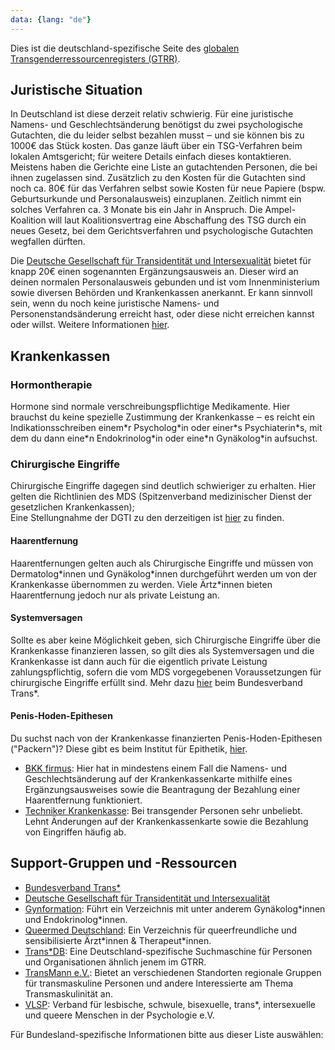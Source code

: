 ```yaml
---
data: {lang: "de"}
---
```


Dies ist die deutschland-spezifische Seite des [globalen Transgenderressourcenregisters (GTRR)](../).

## Juristische Situation
In Deutschland ist diese derzeit relativ schwierig. Für eine juristische Namens- und Geschlechtsänderung benötigst du zwei psychologische Gutachten, die du leider selbst bezahlen musst ‒ und sie können bis zu 1000€ das Stück kosten. Das ganze läuft
über ein TSG-Verfahren beim lokalen Amtsgericht; für weitere Details einfach dieses kontaktieren. Meistens haben die Gerichte eine Liste an gutachtenden Personen, die bei ihnen zugelassen sind. Zusätzlich zu den Kosten für die Gutachten sind noch ca.
80€ für das Verfahren selbst sowie Kosten für neue Papiere (bspw. Geburtsurkunde und Personalausweis) einzuplanen. Zeitlich nimmt ein solches Verfahren ca. 3 Monate bis ein Jahr in Anspruch. Die Ampel-Koalition will laut Koalitionsvertrag eine
Abschaffung des TSG durch ein neues Gesetz, bei dem Gerichtsverfahren und psychologische Gutachten wegfallen dürften.

Die [Deutsche Gesellschaft für Transidentität und Intersexualität](https://dgti.org) bietet für knapp 20€ einen sogenannten Ergänzungsausweis an. Dieser wird an deinen normalen Personalausweis gebunden und ist vom 
Innenministerium sowie diversen Behörden und Krankenkassen anerkannt. Er kann sinnvoll sein, wenn du noch keine juristische Namens- und Personenstandsänderung erreicht hast, oder diese nicht erreichen kannst oder willst. Weitere Informationen
[hier](https://dgti.org/ergaenzungsausweis.html).

## Krankenkassen

### Hormontherapie

Hormone sind normale verschreibungspflichtige Medikamente. Hier brauchst du keine spezielle Zustimmung der Krankenkasse ‒ es reicht ein Indikationsschreiben einem\*r Psycholog\*in oder einer\*s Psychiaterin\*s, mit dem du dann eine\*n Endokrinolog\*in oder eine\*n Gynäkolog\*in aufsuchst.

### Chirurgische Eingriffe

Chirurgische Eingriffe dagegen sind deutlich schwieriger zu erhalten. Hier gelten die Richtlinien des MDS (Spitzenverband medizinischer Dienst der gesetzlichen Krankenkassen);  
Eine Stellungnahme der DGTI zu den derzeitigen ist [hier](https://dgti.org/images/pdf/dgti_stellungnahme_mds_2020.pdf) zu finden.

#### Haarentfernung

Haarentfernungen gelten auch als Chirurgische Eingriffe und müssen von Dermatolog\*innen und Gynäkolog\*innen durchgeführt werden um von der Krankenkasse übernommen zu werden. Viele Ärtz\*innen bieten Haarentfernung jedoch nur als private Leistung an.

#### Systemversagen

Sollte es aber keine Möglichkeit geben, sich Chirurgische Eingriffe über die Krankenkasse finanzieren lassen, so gilt dies als Systemversagen und die Krankenkasse ist dann auch für die eigentlich private Leistung zahlungspflichtig, sofern die vom MDS vorgegebenen Voraussetzungen für chirurgische Eingriffe erfüllt sind. Mehr dazu [hier](https://web.archive.org/web/20210204125329/https://www.bundesverband-trans.de/wp-content/uploads/2019/11/Praxistipps-Trans-Krankenkasse_11_ONLINE.pdf) beim Bundesverband Trans\*.

#### Penis-Hoden-Epithesen

Du suchst nach von der Krankenkasse finanzierten
Penis-Hoden-Epithesen ("Packern")? Diese gibt es beim Institut für Epithetik, [hier](Schleswig-Holstein/Norderstedt).

* [BKK firmus](https://www.bkk-firmus.de): Hier hat in mindestens einem Fall die Namens- und Geschlechtsänderung auf der Krankenkassenkarte mithilfe eines Ergänzungsausweises sowie die Beantragung der Bezahlung einer Haarentfernung funktioniert.
* <a href="https://www.tk.de" rel="nofollow">Techniker Krankenkasse</a>: Bei transgender Personen sehr unbeliebt. Lehnt Änderungen auf der Krankenkassenkarte sowie die Bezahlung von Eingriffen häufig ab.

## Support-Gruppen und -Ressourcen
* [Bundesverband Trans\*](https://www.bundesverband-trans.de)
* [Deutsche Gesellschaft für Transidentität und Intersexualität](https://dgti.org)
* [Gynformation](https://www.gynformation.de/): Führt ein Verzeichnis mit unter anderem Gynäkolog\*innen und Endokrinolog\*innen.
* [Queermed Deutschland](https://queermed-deutschland.de/): Ein Verzeichnis für queerfreundliche und sensibilisierte Ärzt\*innen & Therapeut\*innen.
* [Trans\*DB](https://transdb.de): Eine Deutschland-spezifische Suchmaschine für Personen und Organisationen ähnlich jenem im GTRR.
* [TransMann e.V.](https://transmann.de): Bietet an verschiedenen Standorten regionale Gruppen für transmaskuline Personen und andere Interessierte am Thema Transmaskulinität an.
* [VLSP](https://vlsp.de): Verband für lesbische, schwule, bisexuelle, trans*, intersexuelle und queere Menschen in der Psychologie e.V.

Für Bundesland-spezifische Informationen bitte aus dieser Liste auswählen:

